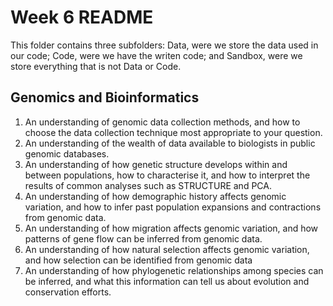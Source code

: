 # Week 6 README

This folder contains three subfolders: Data, were we store the data used in our code; Code, were we have the writen code; and Sandbox, were we store everything that is not Data or Code.

## Genomics and Bioinformatics 
1. An understanding of genomic data collection methods, and how to choose the data collection technique most appropriate to your question. 
2. An understanding of the wealth of data available to biologists in public genomic databases.
3. An understanding of how genetic structure develops within and between populations, how to characterise it, and how to interpret the results of common analyses such as STRUCTURE and PCA. 
4. An understanding of how demographic history affects genomic variation, and how to infer past population expansions and contractions from genomic data.
5. An understanding of how migration affects genomic variation, and how patterns of gene flow can be inferred from genomic data.
6. An understanding of how natural selection affects genomic variation, and how selection can be identified from genomic data
7. An understanding of how phylogenetic relationships among species can be inferred, and what this information can tell us about evolution and conservation efforts.

